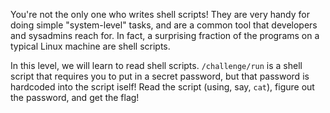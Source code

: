 You're not the only one who writes shell scripts!
They are very handy for doing simple "system-level" tasks, and are a common tool that developers and sysadmins reach for.
In fact, a surprising fraction of the programs on a typical Linux machine are shell scripts.

In this level, we will learn to read shell scripts.
`/challenge/run` is a shell script that requires you to put in a secret password, but that password is hardcoded into the script iself!
Read the script (using, say, `cat`), figure out the password, and get the flag!
